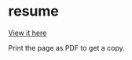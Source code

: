 resume
======

[View it here](http://nuterian.github.com/resume/)

Print the page as PDF to get a copy.


